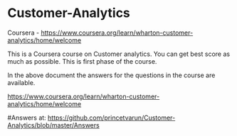 # Customer-Analytics

Coursera - https://www.coursera.org/learn/wharton-customer-analytics/home/welcome

This is a Coursera course on Customer analytics.
You can get best score as much as possible.
This is first phase of the course.


In the above document the answers for the questions in the course are available.

https://www.coursera.org/learn/wharton-customer-analytics/home/welcome

#Answers at:
https://github.com/princetvarun/Customer-Analytics/blob/master/Answers
